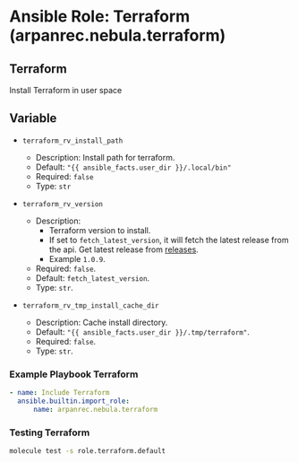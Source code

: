 # Ansible Role: Terraform (arpanrec.nebula.terraform)

## Terraform

Install Terraform in user space

## Variable

- `terraform_rv_install_path`

  - Description: Install path for terraform.
  - Default: `"{{ ansible_facts.user_dir }}/.local/bin"`
  - Required: `false`
  - Type: `str`

- `terraform_rv_version`

  - Description:
    - Terraform version to install.
    - If set to `fetch_latest_version`, it will fetch the latest release from the api. Get latest release from [releases](https://releases.hashicorp.com/terraform/index.json).
    - Example `1.0.9`.
  - Required: `false`.
  - Default: `fetch_latest_version`.
  - Type: `str`.

- `terraform_rv_tmp_install_cache_dir`

  - Description: Cache install directory.
  - Default: `"{{ ansible_facts.user_dir }}/.tmp/terraform"`.
  - Required: `false`.
  - Type: `str`.

### Example Playbook Terraform

```yaml
- name: Include Terraform
  ansible.builtin.import_role:
      name: arpanrec.nebula.terraform
```

### Testing Terraform

```bash
molecule test -s role.terraform.default
```
